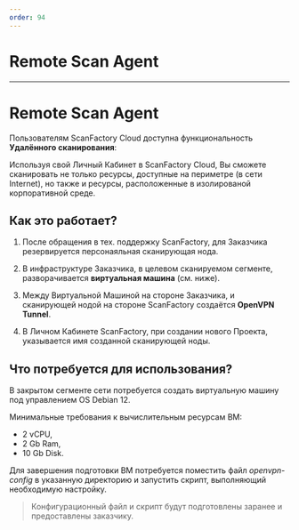 ```yaml
---
order: 94
---
```

# Remote Scan Agent

---

# Remote Scan Agent
Пользователям ScanFactory Cloud доступна функциональность **Удалённого сканирования**:  

Используя свой Личный Кабинет в ScanFactory Cloud, Вы сможете сканировать не только ресурсы, доступные на периметре (в сети Internet), но также и ресурсы, расположенные в изолированой корпоративной среде.

## Как это работает?
1. После обращения в тех. поддержку ScanFactory, для Заказчика резервируется персонаяльная сканирующая нода.

2. В инфраструктуре Заказчика, в целевом сканируемом сегменте, разворачивается **виртуальная машина** (см. ниже). 

3. Между Виртуальной Машиной на стороне Заказчика, и сканирующей нодой на стороне ScanFactory создаётся **OpenVPN Tunnel**.

4. В Личном Кабинете ScanFactory, при создании нового Проекта, указывается имя созданной сканирующей ноды.

## Что потребуется для использования?

В закрытом сегменте сети потребуется создать виртуальную машину под управлением OS Debian 12. 

Минимальные требования к вычислительным ресурсам ВМ:
- 2 vCPU, 
- 2 Gb Ram, 
- 10 Gb Disk. 

Для завершения подготовки ВМ потребуется поместить файл *openvpn-config* в указанную директорию и запустить скрипт, выполняющий необходимую настройку.

> Конфигурационный файл и скрипт будут подготовлены заранее и предоставлены заказчику. 

